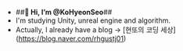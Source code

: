 - ##**👋 Hi, I’m @KoHyeonSeo**##
- I'm studying Unity, unreal engine and algorithm.
- Actually, I already have a blog ->  [현또의 코딩 세상] (https://blog.naver.com/rhgustj01)

<!---
KoHyeonSeo/KoHyeonSeo is a ✨ special ✨ repository because its `README.md` (this file) appears on your GitHub profile.
You can click the Preview link to take a look at your changes.
--->
